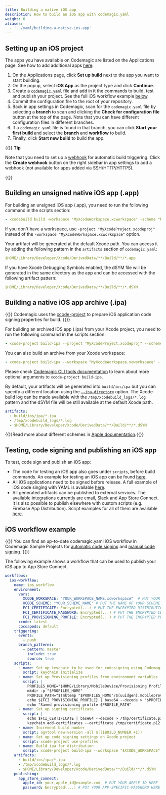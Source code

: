 ```yaml
---
title: Building a native iOS app
description: How to build an iOS app with codemagic.yaml
weight: 6
aliases:
  - '../yaml/building-a-native-ios-app'
---
```


## Setting up an iOS project

The apps you have available on Codemagic are listed on the Applications page. See how to add additional apps [here](./adding-apps-from-custom-sources).

1. On the Applications page, click **Set up build** next to the app you want to start building. 
2. On the popup, select **iOS App** as the project type and click **Continue**.
3. Create a [`codemagic.yaml`](./yaml) file and add in it the commands to build, test and publish your project. See the full iOS workflow example [below](#ios-workflow-example).
4. Commit the configuration file to the root of your repository.
5. Back in app settings in Codemagic, scan for the `codemagic.yaml` file by selecting a **branch** to scan and clicking the **Check for configuration file** button at the top of the page. Note that you can have different configuration files in different branches.
6. If a `codemagic.yaml` file is found in that branch, you can click **Start your first build** and select the **branch** and **workflow** to build.
7. Finally, click **Start new build** to build the app.

{{<notebox>}}
**Tip**

Note that you need to set up a [webhook](../building/webhooks) for automatic build triggering. Click the **Create webhook** button on the right sidebar in app settings to add a webhook (not available for apps added via SSH/HTTP/HTTPS).

{{</notebox>}}

## Building an unsigned native iOS app (.app)

For building an unsigned iOS app (.app), you need to run the following command in the scripts section:

```yaml
- xcodebuild build -workspace "MyXcodeWorkspace.xcworkspace" -scheme "MyScheme" CODE_SIGN_INDENTITY="" CODE_SIGNING_REQUIRED=NO CODE_SIGNING_ALLOWED=NO
```

If you don't have a workspace, use `-project "MyXcodeProject.xcodeproj"` instead of the `-workspace "MyXcodeWorkspace.xcworkspace"` option.

Your artifact will be generated at the default Xcode path. You can access it by adding the following pattern in the `artifacts` section of `codemagic.yaml`:

```yaml
$HOME/Library/Developer/Xcode/DerivedData/**/Build/**/*.app
```
If you have Xcode Debugging Symbols enabled, the dSYM file will be generated in the same directory as the app and can be accessed with the following artifact pattern:

```yaml
$HOME/Library/Developer/Xcode/DerivedData/**/Build/**/*.dSYM
```

## Building a native iOS app archive (.ipa)

{{<notebox>}}
Codemagic uses the [xcode-project](https://github.com/codemagic-ci-cd/cli-tools/blob/master/docs/xcode-project/README.md#xcode-project) to prepare iOS application code signing properties for build.
{{</notebox>}}

For building an archived iOS app (.ipa) from your Xcode project, you need to run the following command in the scripts section:

```yaml
- xcode-project build-ipa --project "MyXcodeProject.xcodeproj" --scheme "MyScheme"
```

You can also build an archive from your Xcode workspace:

```yaml
- xcode-project build-ipa --workspace "MyXcodeWorkspace.xcworkspace" --scheme "MyScheme"
```

Please check [Codemagic CLI tools documentation](https://github.com/codemagic-ci-cd/cli-tools/blob/master/docs/xcode-project/build-ipa.md#build-ipa) to learn about more optional arguments to `xcode-project build-ipa`.

By default, your artifacts will be generated into `build/ios/ipa` but you can specify a different location using the [`--ipa-directory`](https://github.com/codemagic-ci-cd/cli-tools/blob/master/docs/xcode-project/build-ipa.md#--ipa-directoryipa_directory) option. The Xcode build log can be made available with the `/tmp/xcodebuild_logs/*.log` pattern and the dSYM file will be still available at the default Xcode path.

```yaml
artifacts:
  - build/ios/ipa/*.ipa
  - /tmp/xcodebuild_logs/*.log
  - $HOME/Library/Developer/Xcode/DerivedData/**/Build/**/*.dSYM
```

{{<notebox>}}Read more about different schemes in [Apple documentation](https://help.apple.com/xcode/mac/current/#/dev0bee46f46).{{</notebox>}} 

## Testing, code signing and publishing an iOS app

To test, code sign and publish an iOS app:

* The code for testing an iOS app also goes under `scripts`, before build commands. An example for testing an iOS app can be found [here](../testing-yaml/testing/#native-ios).
* All iOS applications need to be signed before release. A full example of iOS code singing with YAML is available [here](../code-signing-yaml/signing-ios).
* All generated artifacts can be published to external services. The available integrations currently are email, Slack and App Store Connect. It is also possible to publish elsewhere with custom scripts (e.g. Firebase App Distribution). Script examples for all of them are available [here](../publishing-yaml/distribution/#publishing).

## iOS workflow example

{{<notebox>}}
You can find an up-to-date codemagic.yaml iOS workflow in Codemagic Sample Projects for [automatic code signing](https://github.com/codemagic-ci-cd/codemagic-sample-projects/blob/main/ios/ios-automatic-code-signing-demo-project/codemagic.yaml) and [manual code signing](https://github.com/codemagic-ci-cd/codemagic-sample-projects/blob/main/ios/ios-manual-code-signing-demo-project/codemagic.yaml).
{{</notebox>}}

The following example shows a workflow that can be used to publish your iOS app to App Store Connect.

```yaml
workflows:
  ios-workflow:
    name: ios_workflow
    environment:
      vars:
        XCODE_WORKSPACE: "YOUR_WORKSPACE_NAME.xcworkspace"  # PUT YOUR WORKSPACE NAME HERE
        XCODE_SCHEME: "YOUR_SCHEME_NAME" # PUT THE NAME OF YOUR SCHEME HERE
        FCI_CERTIFICATE: Encrypted(...) # PUT THE ENCRYPTED DISTRIBUTION CERTIFICATE HERE
        FCI_CERTIFICATE_PASSWORD: Encrypted(...) # PUT THE ENCRYPTED CERTIFICATE PASSWORD HERE
        FCI_PROVISIONING_PROFILE: Encrypted(...) # PUT THE ENCRYPTED PROVISIONING PROFILE HERE
      xcode: latest
      cocoapods: default
    triggering:
      events:
        - push
      branch_patterns:
        - pattern: master
          include: true
          source: true
    scripts:
      - name: Set up keychain to be used for codesigning using Codemagic CLI 'keychain' command
        script: keychain initialize
      - name: Set up Provisioning profiles from environment variables
        script: |
          PROFILES_HOME="$HOME/Library/MobileDevice/Provisioning Profiles"
          mkdir -p "$PROFILES_HOME"
          PROFILE_PATH="$(mktemp "$PROFILES_HOME"/$(uuidgen).mobileprovision)"
          echo ${FCI_PROVISIONING_PROFILE} | base64 --decode > "$PROFILE_PATH"
          echo "Saved provisioning profile $PROFILE_PATH"
      - name: Set up signing certificate
        script: |
          echo $FCI_CERTIFICATE | base64 --decode > /tmp/certificate.p12
          keychain add-certificates --certificate /tmp/certificate.p12 --certificate-password $FCI_CERTIFICATE_PASSWORD
      - name: Increment build number
        script: agvtool new-version -all $(($BUILD_NUMBER +1))
      - name: Set up code signing settings on Xcode project
        script: xcode-project use-profiles
      - name: Build ipa for distribution
        script: xcode-project build-ipa --workspace "$XCODE_WORKSPACE" --scheme "$XCODE_SCHEME"
    artifacts:
      - build/ios/ipa/*.ipa
      - /tmp/xcodebuild_logs/*.log
      - $HOME/Library/Developer/Xcode/DerivedData/**/Build/**/*.dSYM
    publishing:
      app_store_connect:
        apple_id: your_apple_id@example.com  # PUT YOUR APPLE ID HERE
        password: Encrypted(...) # PUT YOUR APP-SPECIFIC-PASSWORD HERE https://support.apple.com/en-us/HT204397
```
